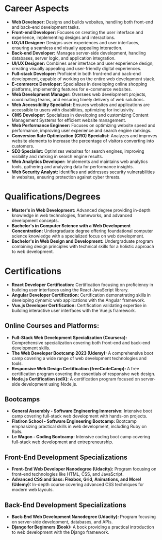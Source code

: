 # Career Aspects

- **Web Developer:** Designs and builds websites, handling both front-end and back-end development tasks.
- **Front-end Developer:** Focuses on creating the user interface and experience, implementing designs and interactions.
- **UX/UI Designer:** Designs user experiences and user interfaces, ensuring a seamless and visually appealing interaction.
- **Back-end Developer:** Manages server-side development, handling databases, server logic, and application integration.
- **UI/UX Designer:** Combines user interface and user experience design, creating visually appealing and user-friendly digital experiences.
- **Full-stack Developer:** Proficient in both front-end and back-end development, capable of working on the entire web development stack.
- **E-commerce Developer:** Specializes in developing online shopping platforms, implementing features for e-commerce websites.
- **Web Development Manager:** Oversees web development projects, coordinating teams, and ensuring timely delivery of web solutions.
- **Web Accessibility Specialist:** Ensures websites and applications are accessible to users with disabilities, optimizing for inclusivity.
- **CMS Developer:** Specializes in developing and customizing Content Management Systems for efficient website management.
- **Web Performance Engineer:** Focuses on optimizing website speed and performance, improving user experience and search engine rankings.
- **Conversion Rate Optimization (CRO) Specialist:** Analyzes and improves website elements to increase the percentage of visitors converting into customers.
- **SEO Specialist:** Optimizes websites for search engines, improving visibility and ranking in search engine results.
- **Web Analytics Developer:** Implements and maintains web analytics tools, gathering and analyzing data for performance insights.
- **Web Security Analyst:** Identifies and addresses security vulnerabilities in websites, ensuring protection against cyber threats.

# Qualifications/Degrees

- **Master's in Web Development:** Advanced degree providing in-depth knowledge in web technologies, frameworks, and advanced development concepts.
- **Bachelor's in Computer Science with a Web Development Concentration:** Undergraduate degree offering foundational computer science knowledge with a specialized focus on web development.
- **Bachelor's in Web Design and Development:** Undergraduate program combining design principles with technical skills for a holistic approach to web development.

# Certifications

- **React Developer Certification:** Certification focusing on proficiency in building user interfaces using the React JavaScript library.
- **Angular Developer Certification:** Certification demonstrating skills in developing dynamic web applications with the Angular framework.
- **Vue.js Developer Certification:** Certification validating expertise in building interactive user interfaces with the Vue.js framework.

## Online Courses and Platforms:

- **Full-Stack Web Development Specialization (Coursera):** Comprehensive specialization covering both front-end and back-end development skills.
- **The Web Developer Bootcamp 2023 (Udemy):** A comprehensive boot camp covering a wide range of web development technologies and tools. 
- **Responsive Web Design Certification (freeCodeCamp):** A free certification program covering the essentials of responsive web design.
- **Node.js Certification (edX):** A certification program focused on server-side development using Node.js.

## Bootcamps

- **General Assembly - Software Engineering Immersive:** Intensive boot camp covering full-stack web development with hands-on projects.
- **Flatiron School - Software Engineering Bootcamp:** Bootcamp emphasizing practical skills in web development, including Ruby on Rails.
- **Le Wagon - Coding Bootcamp:** Intensive coding boot camp covering full-stack web development and entrepreneurship.

## Front-End Development Specializations

- **Front-End Web Developer Nanodegree (Udacity):** Program focusing on front-end technologies like HTML, CSS, and JavaScript.
- **Advanced CSS and Sass: Flexbox, Grid, Animations, and More! (Udemy):** In-depth course covering advanced CSS techniques for modern web layouts.

## Back-End Development Specializations

- **Back-End Web Development Nanodegree (Udacity):** Program focusing on server-side development, databases, and APIs.
- **Django for Beginners (Book):** A book providing a practical introduction to web development with the Django framework.

